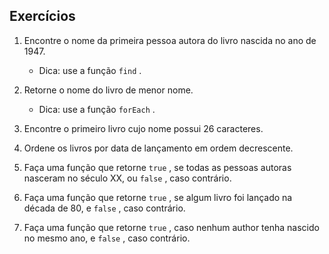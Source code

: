 ## Exercícios

1. Encontre o nome da primeira pessoa autora do livro nascida no ano de 1947.
    - Dica: use a função `find` .

2. Retorne o nome do livro de menor nome.
    - Dica: use a função `forEach` .

3. Encontre o primeiro livro cujo nome possui 26 caracteres.

4. Ordene os livros por data de lançamento em ordem decrescente.

5. Faça uma função que retorne `true` , se todas as pessoas autoras nasceram no século XX, ou `false` , caso contrário.

6. Faça uma função que retorne `true` , se algum livro foi lançado na década de 80, e `false` , caso contrário.

7. Faça uma função que retorne `true` , caso nenhum author tenha nascido no mesmo ano, e `false` , caso contrário.